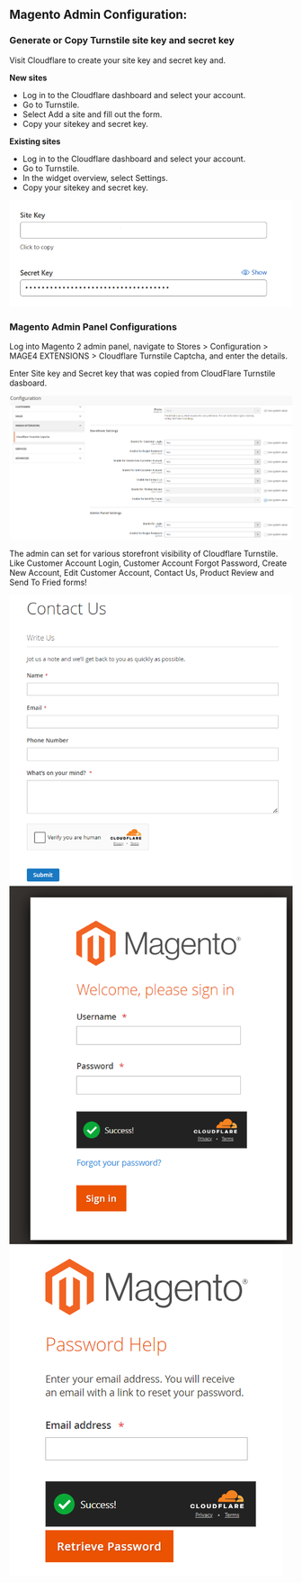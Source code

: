 ## Magento Admin Configuration:

### Generate or Copy Turnstile site key and secret key
Visit Cloudflare to create your site key and secret key and.

**New sites**
- Log in to the Cloudflare dashboard and select your account.
- Go to Turnstile.
- Select Add a site and fill out the form.
- Copy your sitekey and secret key.

**Existing sites**
- Log in to the Cloudflare dashboard and select your account.
- Go to Turnstile.
- In the widget overview, select Settings.
- Copy your sitekey and secret key.

<img src="./turnstile-keys.png">

### Magento Admin Panel Configurations
Log into Magento 2 admin panel, navigate to Stores > Configuration > MAGE4 EXTENSIONS > Cloudflare Turnstile Captcha, and enter the details.

Enter Site key and Secret key that was copied from CloudFlare Turnstile dasboard.

<img src="./magento-admin-config.png">

The admin can set for various storefront visibility of Cloudflare Turnstile. Like Customer Account Login, Customer Account Forgot Password, Create New Account, Edit Customer Account, Contact Us, Product Review and Send To Fried forms!

<img src="./contact.png">
<img src="./admin-login.png">
<img src="./admin-forgot-pass.png">